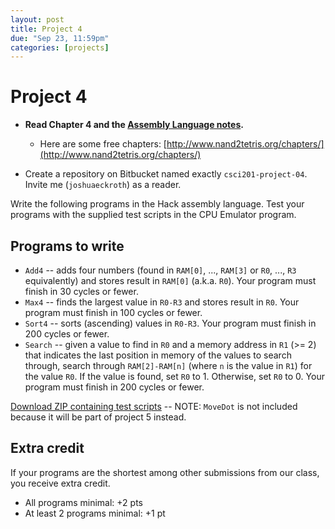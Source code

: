 ```yaml
---
layout: post
title: Project 4
due: "Sep 23, 11:59pm"
categories: [projects]
---
```


# Project 4

- **Read Chapter 4 and the [Assembly Language notes](/notes/assembly-language.html).**
  - Here are some free chapters: [http://www.nand2tetris.org/chapters/](http://www.nand2tetris.org/chapters/)

- Create a repository on Bitbucket named exactly `csci201-project-04`. Invite me (`joshuaeckroth`) as a reader.

Write the following programs in the Hack assembly language. Test your programs with the supplied test scripts in the CPU Emulator program.

## Programs to write

- `Add4` -- adds four numbers (found in `RAM[0]`, ..., `RAM[3]` or `R0`, ..., `R3` equivalently) and stores result in `RAM[0]` (a.k.a. `R0`). Your program must finish in 30 cycles or fewer.
- `Max4` -- finds the largest value in `R0-R3` and stores result in `R0`. Your program must finish in 100 cycles or fewer.
- `Sort4` -- sorts (ascending) values in `R0-R3`. Your program must finish in 200 cycles or fewer.
- `Search` -- given a value to find in `R0` and a memory address in `R1` (>= 2) that indicates the last position in memory of the values to search through, search through `RAM[2]-RAM[n]` (where `n` is the value in `R1`) for the value `R0`. If the value is found, set `R0` to 1. Otherwise, set `R0` to 0. Your program must finish in 200 cycles or fewer.

[Download ZIP containing test scripts](/code/project-04.zip) -- NOTE: `MoveDot` is not included because it will be part of project 5 instead.

## Extra credit

If your programs are the shortest among other submissions from our class, you receive extra credit.

- All programs minimal: +2 pts
- At least 2 programs minimal: +1 pt
